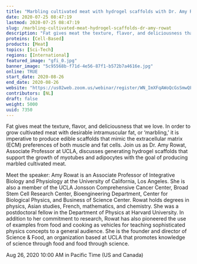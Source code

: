 ```yaml
---
title: "Marbling cultivated meat with hydrogel scaffolds with Dr. Amy Rowat"
date: 2020-07-25 08:47:19
lastmod: 2020-07-25 08:47:19
slug: /marbling-cultivated-meat-hydrogel-scaffolds-dr-amy-rowat
description: "Fat gives meat the texture, flavor, and deliciousness that we love. In order to grow cultivated meat with desirable intramuscular fat, or ‘marbling,’ it is imperative to produce edible scaffolds that mimic the extracellular matrix (ECM) preferences of both muscle and fat cells. Join us as Dr. Amy Rowat, Associate Professor at UCLA, discusses generating hydrogel scaffolds that support the growth of myotubes and adipocytes with the goal of producing marbled cultivated meat."
proteins: [Cell-Based]
products: [Meat]
topics: [Sci-Tech]
regions: [International]
featured_image: "gfi_0.jpg"
banner_image: "5c95568b-f71d-4e56-87f1-b572b7a4616e.jpg"
online: TRUE
start_date: 2020-08-26
end_date: 2020-08-26
website: "https://us02web.zoom.us/webinar/register/WN_ImXFqAWoQcGsSmwQF03Ktg"
contributors: [NL]
draft: false
weight: 5000
uuid: 7350
---
```

<p>Fat gives meat the texture, flavor, and deliciousness that we love. In order to grow cultivated meat with desirable intramuscular fat, or ‘marbling,’ it is imperative to produce edible scaffolds that mimic the extracellular matrix (ECM) preferences of both muscle and fat cells. Join us as Dr. Amy Rowat, Associate Professor at UCLA, discusses generating hydrogel scaffolds that support the growth of myotubes and adipocytes with the goal of producing marbled cultivated meat.</p>
<p>Meet the speaker: Amy Rowat is an Associate Professor of Integrative Biology and Physiology at the University of California, Los Angeles. She is also a member of the UCLA Jonsson Comprehensive Cancer Center, Broad Stem Cell Research Center, Bioengineering Department, Center for Biological Physics, and Business of Science Center. Rowat holds degrees in physics, Asian studies, French, mathematics, and chemistry. She was a postdoctoral fellow in the Department of Physics at Harvard University. In addition to her commitment to research, Rowat has also pioneered the use of examples from food and cooking as vehicles for teaching sophisticated physics concepts to a general audience. She is the founder and director of Science & Food, an organization based at UCLA that promotes knowledge of science through food and food through science.</p>
<p>Aug 26, 2020 10:00 AM in Pacific Time (US and Canada)</p>
